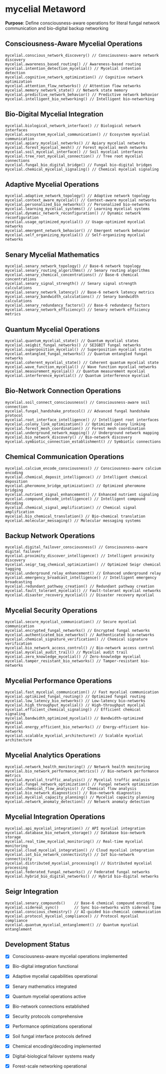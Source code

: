 # mycelial Metaword

**Purpose**: Define consciousness-aware operations for literal fungal network communication and bio-digital backup networking

## Consciousness-Aware Mycelial Operations

```hyphos
mycelial.conscious_network_discovery() // Consciousness-aware network discovery
mycelial.awareness_based_routing() // Awareness-based routing
mycelial.intention_detection_mycelial() // Mycelial intention detection
mycelial.cognitive_network_optimization() // Cognitive network optimization
mycelial.attention_flow_networks() // Attention flow networks
mycelial.memory_network_state() // Network state memory
mycelial.predictive_network_behavior() // Predictive network behavior
mycelial.intelligent_bio_networking() // Intelligent bio-networking
```

## Bio-Digital Mycelial Integration

```hyphos
mycelial.biological_network_interface() // Biological network interfaces
mycelial.ecosystem_mycelial_communication() // Ecosystem mycelial communication
mycelial.apiary_mycelial_networks() // Apiary mycelial networks
mycelial.forest_mycelial_mesh() // Forest mycelial mesh networks
mycelial.soil_mycelial_interface() // Soil mycelial interfaces
mycelial.tree_root_mycelial_connection() // Tree root mycelial connections
mycelial.fungal_bio_digital_bridge() // Fungal bio-digital bridges
mycelial.chemical_mycelial_signaling() // Chemical mycelial signaling
```

## Adaptive Mycelial Operations

```hyphos
mycelial.adaptive_network_topology() // Adaptive network topology
mycelial.context_aware_mycelial() // Context-aware mycelial networks
mycelial.personalized_bio_networks() // Personalized bio-networks
mycelial.learning_mycelial_systems() // Learning mycelial systems
mycelial.dynamic_network_reconfiguration() // Dynamic network reconfiguration
mycelial.usage_optimized_mycelial() // Usage-optimized mycelial networks
mycelial.emergent_network_behavior() // Emergent network behavior
mycelial.self_organizing_mycelial() // Self-organizing mycelial networks
```

## Senary Mycelial Mathematics

```hyphos
mycelial.senary_network_topology() // Base-6 network topology
mycelial.senary_routing_algorithms() // Senary routing algorithms
mycelial.senary_chemical_concentrations() // Base-6 chemical concentrations
mycelial.senary_signal_strength() // Senary signal strength calculations
mycelial.senary_network_latency() // Base-6 network latency metrics
mycelial.senary_bandwidth_calculations() // Senary bandwidth calculations
mycelial.senary_redundancy_factors() // Base-6 redundancy factors
mycelial.senary_network_efficiency() // Senary network efficiency metrics
```

## Quantum Mycelial Operations

```hyphos
mycelial.quantum_mycelial_state() // Quantum mycelial states
mycelial.seigbit_fungal_networks() // SEIGBIT fungal networks
mycelial.superposition_mycelial() // Superposition mycelial states
mycelial.entangled_fungal_networks() // Quantum entangled fungal networks
mycelial.coherent_mycelial_state() // Coherent quantum mycelial state
mycelial.wave_function_mycelial() // Wave function mycelial networks
mycelial.measurement_mycelial() // Quantum measurement mycelial
mycelial.interference_mycelial() // Quantum interference mycelial
```

## Bio-Network Connection Operations

```hyphos
mycelial.soil_connect_consciousness() // Consciousness-aware soil connection
mycelial.fungal_handshake_protocol() // Advanced fungal handshake protocol
mycelial.root_interface_intelligence() // Intelligent root interfaces
mycelial.colony_link_optimization() // Optimized colony linking
mycelial.forest_mesh_coordination() // Forest mesh coordination
mycelial.underground_network_mapping() // Underground network mapping
mycelial.bio_network_discovery() // Bio-network discovery
mycelial.symbiotic_connection_establishment() // Symbiotic connections
```

## Chemical Communication Operations

```hyphos
mycelial.calcium_encode_consciousness() // Consciousness-aware calcium encoding
mycelial.chemical_deposit_intelligence() // Intelligent chemical deposition
mycelial.pheromone_bridge_optimization() // Optimized pheromone bridging
mycelial.nutrient_signal_enhancement() // Enhanced nutrient signaling
mycelial.compound_decode_intelligence() // Intelligent compound decoding
mycelial.chemical_signal_amplification() // Chemical signal amplification
mycelial.bio_chemical_translation() // Bio-chemical translation
mycelial.molecular_messaging() // Molecular messaging systems
```

## Backup Network Operations

```hyphos
mycelial.digital_failover_consciousness() // Consciousness-aware digital failover
mycelial.proximity_discover_intelligence() // Intelligent proximity discovery
mycelial.seigr_tag_chemical_optimization() // Optimized Seigr chemical tagging
mycelial.underground_relay_enhancement() // Enhanced underground relay
mycelial.emergency_broadcast_intelligence() // Intelligent emergency broadcasting
mycelial.redundant_pathway_creation() // Redundant pathway creation
mycelial.fault_tolerant_mycelial() // Fault-tolerant mycelial networks
mycelial.disaster_recovery_mycelial() // Disaster recovery mycelial
```

## Mycelial Security Operations

```hyphos
mycelial.secure_mycelial_communication() // Secure mycelial communication
mycelial.encrypted_fungal_networks() // Encrypted fungal networks
mycelial.authenticated_bio_networks() // Authenticated bio-networks
mycelial.chemical_signature_verification() // Chemical signature verification
mycelial.bio_network_access_control() // Bio-network access control
mycelial.mycelial_audit_trail() // Mycelial audit trail
mycelial.zero_knowledge_mycelial() // Zero-knowledge mycelial
mycelial.tamper_resistant_bio_networks() // Tamper-resistant bio-networks
```

## Mycelial Performance Operations

```hyphos
mycelial.fast_mycelial_communication() // Fast mycelial communication
mycelial.optimized_fungal_routing() // Optimized fungal routing
mycelial.low_latency_bio_networks() // Low-latency bio-networks
mycelial.high_throughput_mycelial() // High-throughput mycelial
mycelial.efficient_chemical_signaling() // Efficient chemical signaling
mycelial.bandwidth_optimized_mycelial() // Bandwidth-optimized mycelial
mycelial.energy_efficient_bio_networks() // Energy-efficient bio-networks
mycelial.scalable_mycelial_architecture() // Scalable mycelial architecture
```

## Mycelial Analytics Operations

```hyphos
mycelial.network_health_monitoring() // Network health monitoring
mycelial.bio_network_performance_metrics() // Bio-network performance metrics
mycelial.mycelial_traffic_analysis() // Mycelial traffic analysis
mycelial.fungal_network_optimization() // Fungal network optimization
mycelial.chemical_flow_analysis() // Chemical flow analysis
mycelial.bio_network_diagnostics() // Bio-network diagnostics
mycelial.mycelial_capacity_planning() // Mycelial capacity planning
mycelial.network_anomaly_detection() // Network anomaly detection
```

## Mycelial Integration Operations

```hyphos
mycelial.api_mycelial_integration() // API mycelial integration
mycelial.database_bio_network_storage() // Database bio-network storage
mycelial.real_time_mycelial_monitoring() // Real-time mycelial monitoring
mycelial.cloud_mycelial_integration() // Cloud mycelial integration
mycelial.iot_bio_network_connectivity() // IoT bio-network connectivity
mycelial.distributed_mycelial_processing() // Distributed mycelial processing
mycelial.federated_fungal_networks() // Federated fungal networks
mycelial.hybrid_bio_digital_networks() // Hybrid bio-digital networks
```

## Seigr Integration

```hyphos
mycelial.senary_compounds()    // Base-6 chemical compound encoding
mycelial.sidereal_sync()       // Sync bio-networks with sidereal time
mycelial.conscious_chemistry() // AI-guided bio-chemical communication
mycelial.protocol_mycelial_compliance() // Protocol mycelial compliance
mycelial.quantum_mycelial_entanglement() // Quantum mycelial entanglement
```

## Development Status

- [x] Consciousness-aware mycelial operations implemented
- [x] Bio-digital integration functional
- [x] Adaptive mycelial capabilities operational
- [x] Senary mathematics integrated
- [x] Quantum mycelial operations active
- [x] Bio-network connections established
- [x] Security protocols comprehensive
- [x] Performance optimizations operational
- [x] Soil fungal interface protocols defined
- [x] Chemical encoding/decoding implemented
- [x] Digital-biological failover systems ready
- [x] Forest-scale networking operational

